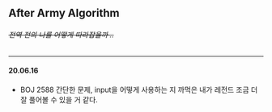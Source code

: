 ## After Army Algorithm
###### ~~전역 전의 나를 어떻게 따라잡을까 ..~~
___
#### 20.06.16
- BOJ 2588
  간단한 문제, input을 어떻게 사용하는 지 까먹은 내가 레전드
  조금 더 잘 풀어볼 수 있을 거 같다.
